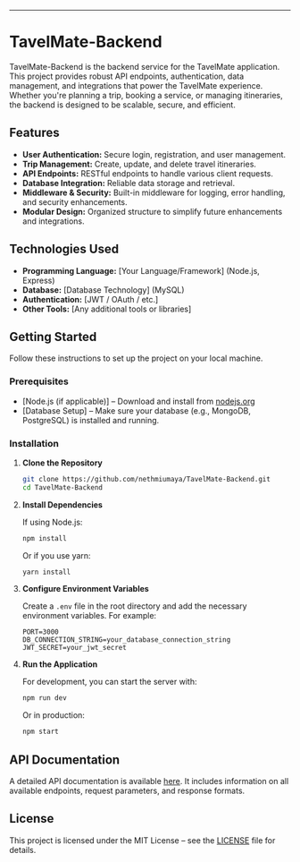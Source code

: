 ---

# TavelMate-Backend

TavelMate-Backend is the backend service for the TavelMate application. This project provides robust API endpoints, authentication, data management, and integrations that power the TavelMate experience. Whether you're planning a trip, booking a service, or managing itineraries, the backend is designed to be scalable, secure, and efficient.

## Features

- **User Authentication:** Secure login, registration, and user management.
- **Trip Management:** Create, update, and delete travel itineraries.
- **API Endpoints:** RESTful endpoints to handle various client requests.
- **Database Integration:** Reliable data storage and retrieval.
- **Middleware & Security:** Built-in middleware for logging, error handling, and security enhancements.
- **Modular Design:** Organized structure to simplify future enhancements and integrations.

## Technologies Used

- **Programming Language:** [Your Language/Framework] (Node.js, Express)
- **Database:** [Database Technology] (MySQL)
- **Authentication:** [JWT / OAuth / etc.]
- **Other Tools:** [Any additional tools or libraries]

## Getting Started

Follow these instructions to set up the project on your local machine.

### Prerequisites

- [Node.js (if applicable)] – Download and install from [nodejs.org](https://nodejs.org)
- [Database Setup] – Make sure your database (e.g., MongoDB, PostgreSQL) is installed and running.

### Installation

1. **Clone the Repository**

   ```bash
   git clone https://github.com/nethmiumaya/TavelMate-Backend.git
   cd TavelMate-Backend
   ```

2. **Install Dependencies**

   If using Node.js:

   ```bash
   npm install
   ```

   Or if you use yarn:

   ```bash
   yarn install
   ```

3. **Configure Environment Variables**

   Create a `.env` file in the root directory and add the necessary environment variables. For example:

   ```env
   PORT=3000
   DB_CONNECTION_STRING=your_database_connection_string
   JWT_SECRET=your_jwt_secret
   ```

4. **Run the Application**

   For development, you can start the server with:

   ```bash
   npm run dev
   ```

   Or in production:

   ```bash
   npm start
   ```

## API Documentation

A detailed API documentation is available [here](https://documenter.getpostman.com/view/35386291/2sAYdhHpkW). It includes information on all available endpoints, request parameters, and response formats.

## License

This project is licensed under the MIT License – see the [LICENSE](LICENSE) file for details.
